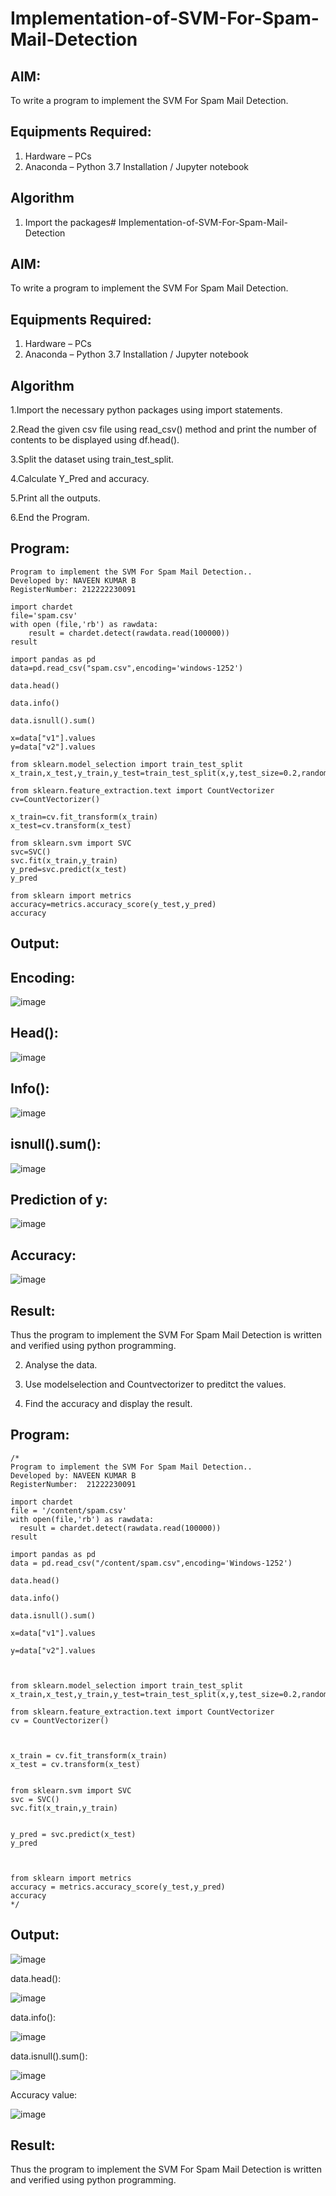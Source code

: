 # Implementation-of-SVM-For-Spam-Mail-Detection

## AIM:
To write a program to implement the SVM For Spam Mail Detection.

## Equipments Required:
1. Hardware – PCs
2. Anaconda – Python 3.7 Installation / Jupyter notebook

## Algorithm
1. Import the packages# Implementation-of-SVM-For-Spam-Mail-Detection

## AIM:
To write a program to implement the SVM For Spam Mail Detection.

## Equipments Required:
1. Hardware – PCs
2. Anaconda – Python 3.7 Installation / Jupyter notebook

## Algorithm
1.Import the necessary python packages using import statements.

2.Read the given csv file using read_csv() method and print the number of contents to be displayed using df.head().

3.Split the dataset using train_test_split.

4.Calculate Y_Pred and accuracy.

5.Print all the outputs.

6.End the Program.

## Program:
```
Program to implement the SVM For Spam Mail Detection..
Developed by: NAVEEN KUMAR B
RegisterNumber: 212222230091
```
```PY
import chardet
file='spam.csv'
with open (file,'rb') as rawdata:
    result = chardet.detect(rawdata.read(100000))
result

import pandas as pd
data=pd.read_csv("spam.csv",encoding='windows-1252')

data.head()

data.info()

data.isnull().sum()

x=data["v1"].values
y=data["v2"].values

from sklearn.model_selection import train_test_split
x_train,x_test,y_train,y_test=train_test_split(x,y,test_size=0.2,random_state=0)

from sklearn.feature_extraction.text import CountVectorizer
cv=CountVectorizer()

x_train=cv.fit_transform(x_train)
x_test=cv.transform(x_test)

from sklearn.svm import SVC
svc=SVC()
svc.fit(x_train,y_train)
y_pred=svc.predict(x_test)
y_pred

from sklearn import metrics
accuracy=metrics.accuracy_score(y_test,y_pred)
accuracy
```
## Output:
## Encoding:
![image](https://github.com/harini1006/Implementation-of-SVM-For-Spam-Mail-Detection/assets/113497405/ed87456c-9dd8-418d-a960-1abad11477f2)


## Head():
![image](https://github.com/harini1006/Implementation-of-SVM-For-Spam-Mail-Detection/assets/113497405/8e2c3fec-2fe3-40c3-923a-1a1c3719e734)


## Info():
![image](https://github.com/harini1006/Implementation-of-SVM-For-Spam-Mail-Detection/assets/113497405/b48518c5-c983-44d3-9cc2-14924033aa91)


## isnull().sum():
![image](https://github.com/harini1006/Implementation-of-SVM-For-Spam-Mail-Detection/assets/113497405/50754f89-e886-48c3-a285-44b76317b605)


## Prediction of y:
![image](https://github.com/harini1006/Implementation-of-SVM-For-Spam-Mail-Detection/assets/113497405/8f3a2d63-9aa6-4da2-95c4-d53b87fde998)


## Accuracy:
![image](https://github.com/harini1006/Implementation-of-SVM-For-Spam-Mail-Detection/assets/113497405/d1dcce16-dc32-4ec2-a042-ce25bee461da)


## Result:
Thus the program to implement the SVM For Spam Mail Detection is written and verified using python programming.


2. Analyse the data.

3. Use modelselection and Countvectorizer to preditct the values.

4. Find the accuracy and display the result.

## Program:
```
/*
Program to implement the SVM For Spam Mail Detection..
Developed by: NAVEEN KUMAR B
RegisterNumber:  21222230091

import chardet
file = '/content/spam.csv'
with open(file,'rb') as rawdata:
  result = chardet.detect(rawdata.read(100000))
result

import pandas as pd 
data = pd.read_csv("/content/spam.csv",encoding='Windows-1252')

data.head()

data.info()

data.isnull().sum()

x=data["v1"].values

y=data["v2"].values



from sklearn.model_selection import train_test_split
x_train,x_test,y_train,y_test=train_test_split(x,y,test_size=0.2,random_state=0)

from sklearn.feature_extraction.text import CountVectorizer
cv = CountVectorizer()



x_train = cv.fit_transform(x_train)
x_test = cv.transform(x_test)


from sklearn.svm import SVC
svc = SVC()
svc.fit(x_train,y_train)


y_pred = svc.predict(x_test)
y_pred



from sklearn import metrics
accuracy = metrics.accuracy_score(y_test,y_pred)
accuracy
*/
```

## Output:
![image](https://github.com/mrnaviz/Implementation-of-SVM-For-Spam-Mail-Detection/assets/123350791/2cc476b4-f6d0-4b92-8d04-ce3e16d9c838)

data.head():

![image](https://github.com/mrnaviz/Implementation-of-SVM-For-Spam-Mail-Detection/assets/123350791/11a976a2-347f-4373-9e25-861680080d71)

data.info():

![image](https://github.com/mrnaviz/Implementation-of-SVM-For-Spam-Mail-Detection/assets/123350791/cb489095-0be2-41e0-b7c6-8c60a18c1ad9)

data.isnull().sum():

![image](https://github.com/mrnaviz/Implementation-of-SVM-For-Spam-Mail-Detection/assets/123350791/3d638988-b33b-4398-9610-7c35183a52a2)

Accuracy value:

![image](https://github.com/mrnaviz/Implementation-of-SVM-For-Spam-Mail-Detection/assets/123350791/9627ff24-f53a-4365-82d6-e594f213115e)


## Result:

Thus the program to implement the SVM For Spam Mail Detection is written and verified using python programming.
